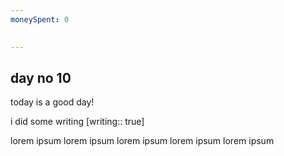 ```yaml
---
moneySpent: 0

 
---
```

## day no 10
today is a good day!
 

i did some writing [writing:: true]

lorem ipsum lorem ipsum lorem ipsum lorem ipsum lorem ipsum

